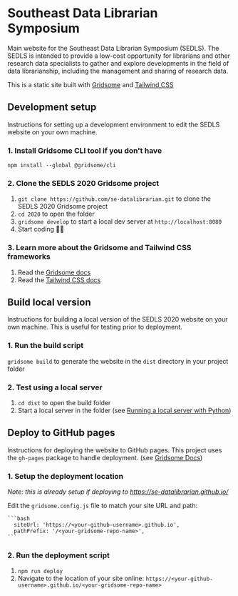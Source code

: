 # Southeast Data Librarian Symposium

Main website for the Southeast Data Librarian Symposium (SEDLS). The SEDLS is intended to provide a low-cost opportunity for librarians and other research data specialists to gather and explore developments in the field of data librarianship, including the management and sharing of research data.

This is a static site built with [Gridsome](https://gridsome.org/) and [Tailwind CSS](https://tailwindcss.com/)

## Development setup

Instructions for setting up a development environment to edit the SEDLS website on your own machine.

### 1. Install Gridsome CLI tool if you don't have

`npm install --global @gridsome/cli`

### 2. Clone the SEDLS 2020 Gridsome project

1. `git clone https://github.com/se-datalibrarian.git` to clone the SEDLS 2020 Gridsome project
2. `cd 2020` to open the folder
3. `gridsome develop` to start a local dev server at `http://localhost:8080`
4. Start coding 🎉🙌

### 3. Learn more about the Gridsome and Tailwind CSS frameworks

1. Read the [Gridsome docs](https://gridsome.org/docs/)
2. Read the [Tailwind CSS docs](https://tailwindcss.com/docs/utility-first)

## Build local version

Instructions for building a local version of the SEDLS 2020 website on your own machine. This is useful for testing prior to deployment.

### 1. Run the build script

`gridsome build` to generate the website in the `dist` directory in your project folder

### 2. Test using a local server

1. `cd dist` to open the build folder
2. Start a local server in the folder (see [Running a local server with Python](https://developer.mozilla.org/en-US/docs/Learn/Common_questions/set_up_a_local_testing_server))

## Deploy to GitHub pages

Instructions for deploying the website to GitHub pages. This project uses the `gh-pages` package to handle deployment. (see [Gridsome Docs](https://gridsome.org/docs/deploy-to-github/))

### 1. Setup the deployment location

*Note: this is already setup if deploying to <https://se-datalibrarian.github.io/>*

Edit the `gridsome.config.js` file to match your site URL and path:

    ```bash
      siteUrl: 'https://<your-github-username>.github.io',
      pathPrefix: '/<your-gridsome-repo-name>',
    ```

### 2. Run the deployment script

1. `npm run deploy`
2. Navigate to the location of your site online: `https://<your-github-username>.github.io/<your-gridsome-repo-name>`
